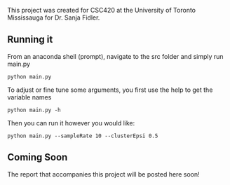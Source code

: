 This project was created for CSC420 at the University of Toronto Mississauga for Dr. Sanja Fidler. 

## Running it
From an anaconda shell (prompt), navigate to the src folder and simply run main.py

`python main.py`

To adjust or fine tune some arguments, you first use the help to get the variable names

`python main.py -h`

Then you can run it however you would like:

`python main.py --sampleRate 10 --clusterEpsi 0.5`


## Coming Soon
The report that accompanies this project will be posted here soon!
